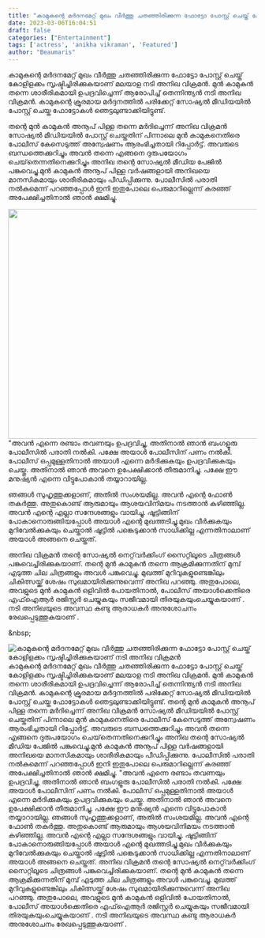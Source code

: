 ```yaml
---
title: "കാമുകന്റെ മർദനമേറ്റ് മുഖം വീർത്തു ചതഞ്ഞിരിക്കുന്ന ഫോട്ടോ പോസ്റ്റ് ചെയ്ത് കോളിളക്കം സൃഷ്ടിച്ചിരിക്കുകയാണ് നടി അനിഖ വിക്രമൻ"
date: 2023-03-06T16:04:51
draft: false
categories: ["Entertainment"]
tags: ['actress', 'anikha vikraman', 'Featured']
author: "Beaumaris"
---
```


കാമുകന്റെ മർദനമേറ്റ് മുഖം വീർത്തു ചതഞ്ഞിരിക്കുന്ന ഫോട്ടോ പോസ്റ്റ് ചെയ്ത് കോളിളക്കം സൃഷ്ടിച്ചിരിക്കുകയാണ് മലയാള നടി അനിഖ വിക്രമൻ. മുൻ കാമുകൻ തന്നെ ശാരീരികമായി ഉപദ്രവിച്ചെന്ന് ആരോപിച്ച് തെന്നിന്ത്യൻ നടി അനിഖ വിക്രമൻ. കാമുകന്റെ ക്രൂരമായ മർദ്ദനത്തിൽ പരിക്കേറ്റ് സോഷ്യൽ മീഡിയയിൽ പോസ്റ്റ് ചെയ്ത ഫോട്ടോകൾ ഞെട്ടലുണ്ടാക്കിയിട്ടുണ്ട്.

തന്റെ മുൻ കാമുകൻ അനൂപ് പിള്ള തന്നെ മർദിച്ചെന്ന് അനിഖ വിക്രമൻ സോഷ്യൽ മീഡിയയിൽ പോസ്റ്റ് ചെയ്തതിന് പിന്നാലെ മുൻ കാമുകനെതിരെ പോലീസ് കേസെടുത്ത് അന്വേഷണം ആരംഭിച്ചതായി റിപ്പോർട്ട്. അവരുടെ ബന്ധത്തെക്കുറിച്ചും അവൻ തന്നെ എങ്ങനെ ദുരുപയോഗം ചെയ്‌തെന്നതിനെക്കുറിച്ചും അനിഖ തന്റെ സോഷ്യൽ മീഡിയ പേജിൽ പങ്കുവെച്ചു.മുൻ കാമുകൻ അനൂപ് പിള്ള വർഷങ്ങളായി അനിഖയെ മാനസികമായും ശാരീരികമായും പീഡിപ്പിക്കുന്നു. പോലീസിൽ പരാതി നൽകുമെന്ന് പറഞ്ഞപ്പോൾ ഇനി ഇതുപോലെ പെരുമാറില്ലെന്ന് കരഞ്ഞ് അപേക്ഷിച്ചതിനാൽ ഞാൻ ക്ഷമിച്ചു.

<img class=" wp-image-386440 aligncenter" src="https://cdn.boolokam.com/articles/2023/03/34-1024x528.jpg" alt="" width="901" height="465" />"അവൻ എന്നെ രണ്ടാം തവണയും ഉപദ്രവിച്ചു, അതിനാൽ ഞാൻ ബംഗളൂരു പോലീസിൽ പരാതി നൽകി. പക്ഷേ അയാൾ പോലീസിന് പണം നൽകി. പോലീസ് ഒപ്പമുള്ളതിനാൽ അയാൾ എന്നെ മർദിക്കുകയും ഉപദ്രവിക്കുകയും ചെയ്തു. അതിനാൽ ഞാൻ അവനെ ഉപേക്ഷിക്കാൻ തീരുമാനിച്ചു. പക്ഷേ ഈ മനുഷ്യൻ എന്നെ വിട്ടുപോകാൻ തയ്യാറായില്ല.

ഞങ്ങൾ സുഹൃത്തുക്കളാണ്, അതിൽ സംശയമില്ല. അവൻ എന്റെ ഫോൺ തകർത്തു. അതുകൊണ്ട് ആരുമായും ആശയവിനിമയം നടത്താൻ കഴിഞ്ഞില്ല. അവൻ എന്റെ എല്ലാ സന്ദേശങ്ങളും വായിച്ചു. ഷൂട്ടിങ്ങിന് പോകാനൊരുങ്ങിയപ്പോൾ അയാൾ എന്റെ മുഖത്തടിച്ചു.മുഖം വീർക്കുകയും മുറിവേൽക്കുകയും ചെയ്താൽ ഷൂട്ടിൽ പങ്കെടുക്കാൻ സാധിക്കില്ല എന്നതിനാലാണ് അയാൾ അങ്ങനെ ചെയ്തത്.

അനിഖ വിക്രമൻ തന്റെ സോഷ്യൽ നെറ്റ്‌വർക്കിംഗ് സൈറ്റിലൂടെ ചിത്രങ്ങൾ പങ്കുവെച്ചിരിക്കുകയാണ്. തന്റെ മുൻ കാമുകൻ തന്നെ ആക്രമിക്കുന്നതിന് മുമ്പ് എടുത്ത ചില ചിത്രങ്ങളും അവൾ പങ്കുവെച്ചു.
മുഖത്ത് മുറിവുകളുണ്ടെങ്കിലും ചികിത്സയ്ക്ക് ശേഷം സുഖമായിരിക്കുന്നുവെന്ന് അനിഖ പറഞ്ഞു. അതുപോലെ, അവളുടെ മുൻ കാമുകൻ ഒളിവിൽ പോയതിനാൽ, പോലീസ് അയാൾക്കെതിരെ എഫ്‌ഐആർ രജിസ്റ്റർ ചെയ്യുകയും സജീവമായി തിരയുകയുംചെയ്യുകയാണ് . നടി അനിഖയുടെ അവസ്ഥ കണ്ടു ആരാധകർ അനുശോചനം രേഖപ്പെടുത്തുകയാണ് .

&amp;nbsp;


![കാമുകന്റെ മർദനമേറ്റ് മുഖം വീർത്തു ചതഞ്ഞിരിക്കുന്ന ഫോട്ടോ പോസ്റ്റ് ചെയ്ത് കോളിളക്കം സൃഷ്ടിച്ചിരിക്കുകയാണ് നടി അനിഖ വിക്രമൻ](https://cdn.boolokam.com/articles/2023/03/34-1024x528.jpg)കാമുകന്റെ മർദനമേറ്റ് മുഖം വീർത്തു ചതഞ്ഞിരിക്കുന്ന ഫോട്ടോ പോസ്റ്റ് ചെയ്ത് കോളിളക്കം സൃഷ്ടിച്ചിരിക്കുകയാണ് മലയാള നടി അനിഖ വിക്രമൻ. മുൻ കാമുകൻ തന്നെ ശാരീരികമായി ഉപദ്രവിച്ചെന്ന് ആരോപിച്ച് തെന്നിന്ത്യൻ നടി അനിഖ വിക്രമൻ. കാമുകന്റെ ക്രൂരമായ മർദ്ദനത്തിൽ പരിക്കേറ്റ് സോഷ്യൽ മീഡിയയിൽ പോസ്റ്റ് ചെയ്ത ഫോട്ടോകൾ ഞെട്ടലുണ്ടാക്കിയിട്ടുണ്ട്. തന്റെ മുൻ കാമുകൻ അനൂപ് പിള്ള തന്നെ മർദിച്ചെന്ന് അനിഖ വിക്രമൻ സോഷ്യൽ മീഡിയയിൽ പോസ്റ്റ് ചെയ്തതിന് പിന്നാലെ മുൻ കാമുകനെതിരെ പോലീസ് കേസെടുത്ത് അന്വേഷണം ആരംഭിച്ചതായി റിപ്പോർട്ട്. അവരുടെ ബന്ധത്തെക്കുറിച്ചും അവൻ തന്നെ എങ്ങനെ ദുരുപയോഗം ചെയ്‌തെന്നതിനെക്കുറിച്ചും അനിഖ തന്റെ സോഷ്യൽ മീഡിയ പേജിൽ പങ്കുവെച്ചു.മുൻ കാമുകൻ അനൂപ് പിള്ള വർഷങ്ങളായി അനിഖയെ മാനസികമായും ശാരീരികമായും പീഡിപ്പിക്കുന്നു. പോലീസിൽ പരാതി നൽകുമെന്ന് പറഞ്ഞപ്പോൾ ഇനി ഇതുപോലെ പെരുമാറില്ലെന്ന് കരഞ്ഞ് അപേക്ഷിച്ചതിനാൽ ഞാൻ ക്ഷമിച്ചു. "അവൻ എന്നെ രണ്ടാം തവണയും ഉപദ്രവിച്ചു, അതിനാൽ ഞാൻ ബംഗളൂരു പോലീസിൽ പരാതി നൽകി. പക്ഷേ അയാൾ പോലീസിന് പണം നൽകി. പോലീസ് ഒപ്പമുള്ളതിനാൽ അയാൾ എന്നെ മർദിക്കുകയും ഉപദ്രവിക്കുകയും ചെയ്തു. അതിനാൽ ഞാൻ അവനെ ഉപേക്ഷിക്കാൻ തീരുമാനിച്ചു. പക്ഷേ ഈ മനുഷ്യൻ എന്നെ വിട്ടുപോകാൻ തയ്യാറായില്ല. ഞങ്ങൾ സുഹൃത്തുക്കളാണ്, അതിൽ സംശയമില്ല. അവൻ എന്റെ ഫോൺ തകർത്തു. അതുകൊണ്ട് ആരുമായും ആശയവിനിമയം നടത്താൻ കഴിഞ്ഞില്ല. അവൻ എന്റെ എല്ലാ സന്ദേശങ്ങളും വായിച്ചു. ഷൂട്ടിങ്ങിന് പോകാനൊരുങ്ങിയപ്പോൾ അയാൾ എന്റെ മുഖത്തടിച്ചു.മുഖം വീർക്കുകയും മുറിവേൽക്കുകയും ചെയ്താൽ ഷൂട്ടിൽ പങ്കെടുക്കാൻ സാധിക്കില്ല എന്നതിനാലാണ് അയാൾ അങ്ങനെ ചെയ്തത്. അനിഖ വിക്രമൻ തന്റെ സോഷ്യൽ നെറ്റ്‌വർക്കിംഗ് സൈറ്റിലൂടെ ചിത്രങ്ങൾ പങ്കുവെച്ചിരിക്കുകയാണ്. തന്റെ മുൻ കാമുകൻ തന്നെ ആക്രമിക്കുന്നതിന് മുമ്പ് എടുത്ത ചില ചിത്രങ്ങളും അവൾ പങ്കുവെച്ചു. മുഖത്ത് മുറിവുകളുണ്ടെങ്കിലും ചികിത്സയ്ക്ക് ശേഷം സുഖമായിരിക്കുന്നുവെന്ന് അനിഖ പറഞ്ഞു. അതുപോലെ, അവളുടെ മുൻ കാമുകൻ ഒളിവിൽ പോയതിനാൽ, പോലീസ് അയാൾക്കെതിരെ എഫ്‌ഐആർ രജിസ്റ്റർ ചെയ്യുകയും സജീവമായി തിരയുകയുംചെയ്യുകയാണ് . നടി അനിഖയുടെ അവസ്ഥ കണ്ടു ആരാധകർ അനുശോചനം രേഖപ്പെടുത്തുകയാണ് . &nbsp;
